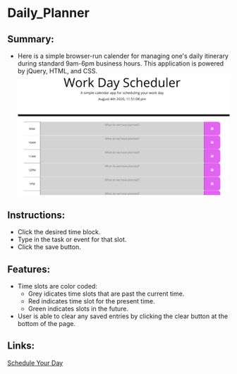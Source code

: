 # Daily_Planner

## Summary:
* Here is a simple browser-run calender for managing one's daily itinerary during standard 9am-6pm business hours. This application is powered by jQuery, HTML, and CSS.
![Planner Preview](plannerpic.png)

## Instructions:
* Click the desired time block.
* Type in the task or event for that slot.
* Click the save button.

## Features:
* Time slots are color coded:
    * Grey idicates time slots that are past the current time.
    * Red indicates time slot for the present time.
    * Green indicates slots in the future.
* User is able to clear any saved entries by clicking the clear button at the bottom of the page.

## Links:
[Schedule Your Day](https://andal-a.github.io/Daily_Planner/)
